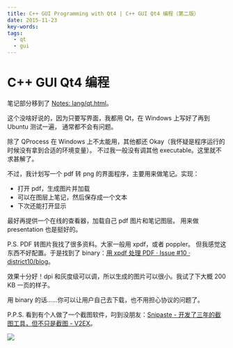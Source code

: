 ```yaml
---
title: C++ GUI Programming with Qt4 | C++ GUI Qt4 编程（第二版）
date: 2015-11-23
key-words:
tags:
  - qt
  - gui
---
```


C++ GUI Qt4 编程
================

笔记部分移到了 [Notes: lang/qt.html](notes/lang/qt.html)。

这个没啥好说的，因为只要写界面，我都用 Qt，在 Windows 上写好了再到 Ubuntu 测试一遍，
通常都不会有问题。

除了 QProcess 在 Windows 上不太能用，其他都还 Okay（我怀疑是程序运行的时候没有拿到合适的环境变量）。
不过我一般没有调其他 executable。这里就不求甚解了。

不过，我计划写一个 pdf 转 png 的界面程序，主要用来做笔记。实现：

-   打开 pdf，生成图片并加载
-   可以在图层上笔记，然后保存成一个文本
-   下次还能打开显示

最好再提供一个在线的查看器，加载自己 pdf 图片和笔记图层。
用来做 presentation 也是挺好的。

P.S. PDF 转图片我找了很多资料。大家一般用 xpdf，或者 poppler。
但我感觉这东西不好配置。于是找到了 binary：[用 xpdf 处理 PDF · Issue #10 · district10/blog](https://github.com/district10/blog/issues/10)。

效果十分好！dpi 和灰度级可以调，所以生成的图片可以很小。我试了下大概 200 KB 一页的样子。

用 binary 的话……你可以让用户自己去下载，也不用担心协议的问题了。

P.P.S. 看到有个人做了一个截图软件，叼到没朋友：[Snipaste - 开发了三年的截图工具，但不只是截图 - V2EX](http://www.v2ex.com/t/295433)。

![](http://ww2.sinaimg.cn/large/840a8430jw1f68mbo23png20qv0higz2.jpg)
